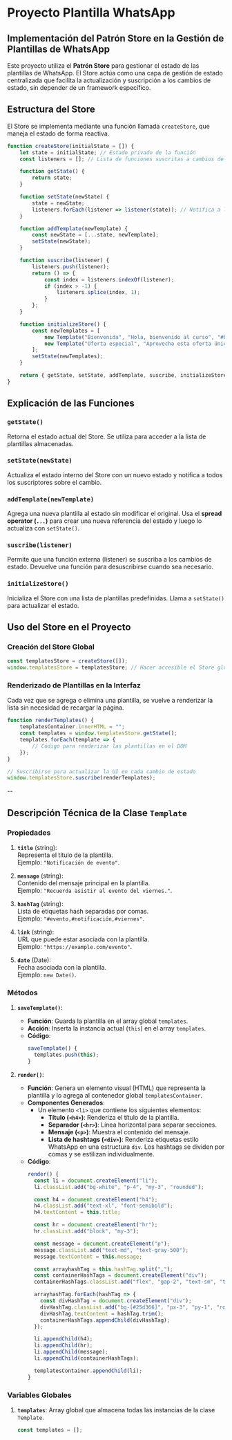 # Proyecto Plantilla WhatsApp

## Implementación del Patrón Store en la Gestión de Plantillas de WhatsApp
Este proyecto utiliza el **Patrón Store** para gestionar el estado de las plantillas de WhatsApp. El Store actúa como una capa de gestión de estado centralizada que facilita la actualización y suscripción a los cambios de estado, sin depender de un framework específico.

## Estructura del Store
El Store se implementa mediante una función llamada `createStore`, que maneja el estado de forma reactiva.

```javascript
function createStore(initialState = []) {
    let state = initialState; // Estado privado de la función
    const listeners = []; // Lista de funciones suscritas a cambios de estado

    function getState() {
        return state;
    }

    function setState(newState) {
        state = newState;
        listeners.forEach(listener => listener(state)); // Notifica a los suscriptores
    }

    function addTemplate(newTemplate) {
        const newState = [...state, newTemplate];
        setState(newState);
    }

    function suscribe(listener) {
        listeners.push(listener);
        return () => {
            const index = listeners.indexOf(listener);
            if (index > -1) {
                listeners.splice(index, 1);
            }
        };
    }

    function initializeStore() {
        const newTemplates = [
            new Template("Bienvenida", "Hola, bienvenido al curso", "#hash1,#hash2", "link1", "date1"),
            new Template("Oferta especial", "Aprovecha esta oferta única", "#hash1,#hash2", "link1", "date1")
        ];
        setState(newTemplates);
    }

    return { getState, setState, addTemplate, suscribe, initializeStore };
}
```

## Explicación de las Funciones

### `getState()`
Retorna el estado actual del Store. Se utiliza para acceder a la lista de plantillas almacenadas.

### `setState(newState)`
Actualiza el estado interno del Store con un nuevo estado y notifica a todos los suscriptores sobre el cambio.

### `addTemplate(newTemplate)`
Agrega una nueva plantilla al estado sin modificar el original. Usa el **spread operator (`...`)** para crear una nueva referencia del estado y luego lo actualiza con `setState()`.

### `suscribe(listener)`
Permite que una función externa (listener) se suscriba a los cambios de estado.
Devuelve una función para desuscribirse cuando sea necesario.

### `initializeStore()`
Inicializa el Store con una lista de plantillas predefinidas. Llama a `setState()` para actualizar el estado.

## Uso del Store en el Proyecto

### Creación del Store Global
```javascript
const templatesStore = createStore([]);
window.templatesStore = templatesStore; // Hacer accesible el Store globalmente
```

### Renderizado de Plantillas en la Interfaz
Cada vez que se agrega o elimina una plantilla, se vuelve a renderizar la lista sin necesidad de recargar la página.
```javascript
function renderTemplates() {
    templatesContainer.innerHTML = "";
    const templates = window.templatesStore.getState();
    templates.forEach(template => {
        // Código para renderizar las plantillas en el DOM
    });
}

// Suscribirse para actualizar la UI en cada cambio de estado
window.templatesStore.suscribe(renderTemplates);
```
--

## Descripción Técnica de la Clase `Template`

### Propiedades
1. **`title`** (string):  
   Representa el título de la plantilla.  
   Ejemplo: `"Notificación de evento"`.

2. **`message`** (string):  
   Contenido del mensaje principal en la plantilla.  
   Ejemplo: `"Recuerda asistir al evento del viernes."`.

3. **`hashTag`** (string):  
   Lista de etiquetas hash separadas por comas.  
   Ejemplo: `"#evento,#notificación,#viernes"`.

4. **`link`** (string):  
   URL que puede estar asociada con la plantilla.  
   Ejemplo: `"https://example.com/evento"`.

5. **`date`** (Date):  
   Fecha asociada con la plantilla.  
   Ejemplo: `new Date()`.

### Métodos
1. **`saveTemplate()`**:  
   - **Función**: Guarda la plantilla en el array global `templates`.  
   - **Acción**: Inserta la instancia actual (`this`) en el array `templates`.  
   - **Código**:
     ```javascript
     saveTemplate() {
       templates.push(this);
     }
     ```

2. **`render()`**:  
   - **Función**: Genera un elemento visual (HTML) que representa la plantilla y lo agrega al contenedor global `templatesContainer`.  
   - **Componentes Generados**:
     - Un elemento `<li>` que contiene los siguientes elementos:
       - **Título (`<h4>`)**: Renderiza el título de la plantilla.
       - **Separador (`<hr>`)**: Línea horizontal para separar secciones.
       - **Mensaje (`<p>`)**: Muestra el contenido del mensaje.
       - **Lista de hashtags (`<div>`)**: Renderiza etiquetas estilo WhatsApp en una estructura `div`. Los hashtags se dividen por comas y se estilizan individualmente.
   - **Código**:
     ```javascript
     render() {
       const li = document.createElement("li");
       li.classList.add("bg-white", "p-4", "my-3", "rounded");

       const h4 = document.createElement("h4");
       h4.classList.add("text-xl", "font-semibold");
       h4.textContent = this.title;

       const hr = document.createElement("hr");
       hr.classList.add("block", "my-3");

       const message = document.createElement("p");
       message.classList.add("text-md", "text-gray-500");
       message.textContent = this.message;

       const arrayhashTag = this.hashTag.split(",");
       const containerHashTags = document.createElement("div");
       containerHashTags.classList.add("flex", "gap-2", "text-sm", "text-white", "text-semibold", "m-1");

       arrayhashTag.forEach(hashTag => {
         const divHashTag = document.createElement("div");
         divHashTag.classList.add("bg-[#25d366]", "px-3", "py-1", "rounded-xl");
         divHashTag.textContent = hashTag.trim();
         containerHashTags.appendChild(divHashTag);
       });

       li.appendChild(h4);
       li.appendChild(hr);
       li.appendChild(message);
       li.appendChild(containerHashTags);

       templatesContainer.appendChild(li);
     }
     ```


### Variables Globales
1. **`templates`**: Array global que almacena todas las instancias de la clase `Template`.
   ```javascript
   const templates = [];
